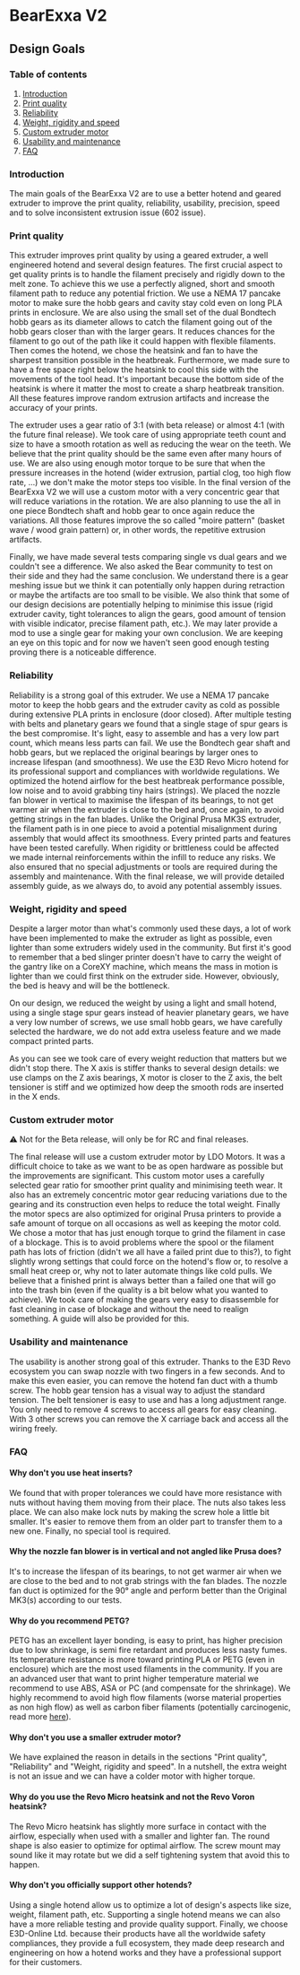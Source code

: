 # BearExxa V2

## Design Goals

### Table of contents

1. [Introduction](#introduction)
1. [Print quality](#print-quality)
1. [Reliability](#reliability)
1. [Weight, rigidity and speed](#weight-rigidity-and-speed)
1. [Custom extruder motor](#custom-extruder-motor)
1. [Usability and maintenance](#usability-and-maintenance)
1. [FAQ](#faq)

### Introduction

The main goals of the BearExxa V2 are to use a better hotend and geared extruder to improve the print quality, reliability, usability, precision, speed and to solve inconsistent extrusion issue (602 issue).


### Print quality

This extruder improves print quality by using a geared extruder, a well engineered hotend and several design features. The first crucial aspect to get quality prints is to handle the filament precisely and rigidly down to the melt zone. To achieve this we use a perfectly aligned, short and smooth filament path to reduce any potential friction. We use a NEMA 17 pancake motor to make sure the hobb gears and cavity stay cold even on long PLA prints in enclosure. We are also using the small set of the dual Bondtech hobb gears as its diameter allows to catch the filament going out of the hobb gears closer than with the larger gears. It reduces chances for the filament to go out of the path like it could happen with flexible filaments. Then comes the hotend, we chose the heatsink and fan to have the sharpest transition possible in the heatbreak. Furthermore, we made sure to have a free space right below the heatsink to cool this side with the movements of the tool head. It's important because the bottom side of the heatsink is where it matter the most to create a sharp heatbreak transition. All these features improve random extrusion artifacts and increase the accuracy of your prints.

The extruder uses a gear ratio of 3:1 (with beta release) or almost 4:1 (with the future final release). We took care of using appropriate teeth count and size to have a smooth rotation as well as reducing the wear on the teeth. We believe that the print quality should be the same even after many hours of use. We are also using enough motor torque to be sure that when the pressure increases in the hotend (wider extrusion, partial clog, too high flow rate, ...) we don't make the motor steps too visible. In the final version of the BearExxa V2 we will use a custom motor with a very concentric gear that will reduce variations in the rotation. We are also planning to use the all in one piece Bondtech shaft and hobb gear to once again reduce the variations. All those features improve the so called "moire pattern" (basket wave / wood grain pattern) or, in other words, the repetitive extrusion artifacts.

Finally, we have made several tests comparing single vs dual gears and we couldn't see a difference. We also asked the Bear community to test on their side and they had the same conclusion. We understand there is a gear meshing issue but we think it can potentially only happen during retraction or maybe the artifacts are too small to be visible. We also think that some of our design decisions are potentially helping to minimise this issue (rigid extruder cavity, tight tolerances to align the gears, good amount of tension with visible indicator, precise filament path, etc.). We may later provide a mod to use a single gear for making your own conclusion. We are keeping an eye on this topic and for now we haven't seen good enough testing proving there is a noticeable difference.


### Reliability

Reliability is a strong goal of this extruder. We use a NEMA 17 pancake motor to keep the hobb gears and the extruder cavity as cold as possible during extensive PLA prints in enclosure (door closed). After multiple testing with belts and planetary gears we found that a single stage of spur gears is the best compromise. It's light, easy to assemble and has a very low part count, which means less parts can fail. We use the Bondtech gear shaft and hobb gears, but we replaced the original bearings by larger ones to increase lifespan (and smoothness). We use the E3D Revo Micro hotend for its professional support and compliances with worldwide regulations. We optimized the hotend airflow for the best heatbreak performance possible, low noise and to avoid grabbing tiny hairs (strings). We placed the nozzle fan blower in vertical to maximise the lifespan of its bearings, to not get warmer air when the extruder is close to the bed and, once again, to avoid getting strings in the fan blades. Unlike the Original Prusa MK3S extruder, the filament path is in one piece to avoid a potential misalignment during assembly that would affect its smoothness. Every printed parts and features have been tested carefully. When rigidity or brittleness could be affected we made internal reinforcements within the infill to reduce any risks. We also ensured that no special adjustments or tools are required during the assembly and maintenance. With the final release, we will provide detailed assembly guide, as we always do, to avoid any potential assembly issues.


### Weight, rigidity and speed

Despite a larger motor than what's commonly used these days, a lot of work have been implemented to make the extruder as light as possible, even lighter than some extruders widely used in the community. But first it's good to remember that a bed slinger printer doesn't have to carry the weight of the gantry like on a CoreXY machine, which means the mass in motion is lighter than we could first think on the extruder side. However, obviously, the bed is heavy and will be the bottleneck.

On our design, we reduced the weight by using a light and small hotend, using a single stage spur gears instead of heavier planetary gears, we have a very low number of screws, we use small hobb gears, we have carefully selected the hardware, we do not add extra useless feature and we made compact printed parts.

As you can see we took care of every weight reduction that matters but we didn't stop there. The X axis is stiffer thanks to several design details: we use clamps on the Z axis bearings, X motor is closer to the Z axis, the belt tensioner is stiff and we optimized how deep the smooth rods are inserted in the X ends.


### Custom extruder motor

⚠️ Not for the Beta release, will only be for RC and final releases.

The final release will use a custom extruder motor by LDO Motors. It was a difficult choice to take as we want to be as open hardware as possible but the improvements are significant. This custom motor uses a carefully selected gear ratio for smoother print quality and  minimising teeth wear. It also has an extremely concentric motor gear reducing variations due to the gearing and its construction even helps to reduce the total weight. Finally the motor specs are also optimized for original Prusa printers to provide a safe amount of torque on all occasions as well as keeping the motor cold. We chose a motor that has just enough torque to grind the filament in case of a blockage. This is to avoid problems where the spool or the filament path has lots of friction (didn't we all have a failed print due to this?), to fight slightly wrong settings that could force on the hotend's flow or, to resolve a small heat creep or, why not to later automate things like cold pulls. We believe that a finished print is always better than a failed one that will go into the trash bin (even if the quality is a bit below what you wanted to achieve). We took care of making the gears very easy to disassemble for fast cleaning in case of blockage and without the need to realign something. A guide will also be provided for this.


### Usability and maintenance

The usability is another strong goal of this extruder. Thanks to the E3D Revo ecosystem you can swap nozzle with two fingers in a few seconds. And to make this even easier, you can remove the hotend fan duct with a thumb screw. The hobb gear tension has a visual way to adjust the standard tension. The belt tensioner is easy to use and has a long adjustment range. You only need to remove 4 screws to access all gears for easy cleaning. With 3 other screws you can remove the X carriage back and access all the wiring freely.


### FAQ

#### Why don't you use heat inserts?
We found that with proper tolerances we could have more resistance with nuts without having them moving from their place. The nuts also takes less place. We can also make lock nuts by making the screw hole a little bit smaller. It's easier to remove them from an older part to transfer them to a new one. Finally, no special tool is required.

#### Why the nozzle fan blower is in vertical and not angled like Prusa does?
It's to increase the lifespan of its bearings, to not get warmer air when we are close to the bed and to not grab strings with the fan blades. The nozzle fan duct is optimized for the 90° angle and perform better than the Original MK3(s) according to our tests.

#### Why do you recommend PETG?
PETG has an excellent layer bonding, is easy to print, has higher precision due to low shrinkage, is semi fire retardant and produces less nasty fumes. Its temperature resistance is more toward printing PLA or PETG (even in enclosure) which are the most used filaments in the community. If you are an advanced user that want to print higher temperature material we recommend to use ABS, ASA or PC (and compensate for the shrinkage). We highly recommend to avoid high flow filaments (worse material properties as non high flow) as well as carbon fiber filaments (potentially carcinogenic, read more [here](https://hackaday.com/2024/08/07/on-carbon-fiber-types-and-their-carcinogenic-risks/)).

#### Why don't you use a smaller extruder motor?
We have explained the reason in details in the sections "Print quality", "Reliability" and "Weight, rigidity and speed". In a nutshell, the extra weight is not an issue and we can have a colder motor with higher torque.

#### Why do you use the Revo Micro heatsink and not the Revo Voron heatsink?
The Revo Micro heatsink has slightly more surface in contact with the airflow, especially when used with a smaller and lighter fan. The round shape is also easier to optimize for optimal airflow. The screw mount may sound like it may rotate but we did a self tightening system that avoid this to happen.

#### Why don't you officially support other hotends?
Using a single hotend allow us to optimize a lot of design's aspects like size, weight, filament path, etc. Supporting a single hotend means we can also have a more reliable testing and provide quality support. Finally, we choose E3D-Online Ltd. because their products have all the worldwide safety compliances, they provide a full ecosystem, they made deep research and engineering on how a hotend works and they have a professional support for their customers.
